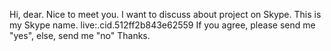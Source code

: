 Hi, dear.
Nice to meet you.
I want to discuss about project on Skype.
This is my Skype name.
live:.cid.512ff2b843e62559
If you agree, please send me "yes", else, send me "no"
Thanks.
